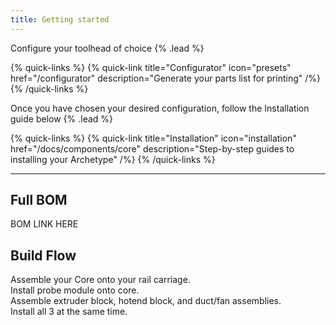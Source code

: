 ```yaml
---
title: Getting started
---
```


Configure your toolhead of choice {% .lead %}

{% quick-links %}
  {% quick-link title="Configurator" icon="presets" href="/configurator" description="Generate your parts list for printing" /%}  
{% /quick-links %}

Once you have chosen your desired configuration, follow the Installation guide below {% .lead %}

{% quick-links %}
  {% quick-link title="Installation" icon="installation" href="/docs/components/core" description="Step-by-step guides to installing your Archetype" /%}
{% /quick-links %}

---

## Full BOM

BOM LINK HERE

## Build Flow

Assemble your Core onto your rail carriage.  
Install probe module onto core.  
Assemble extruder block, hotend block, and duct/fan assemblies.  
Install all 3 at the same time.  
